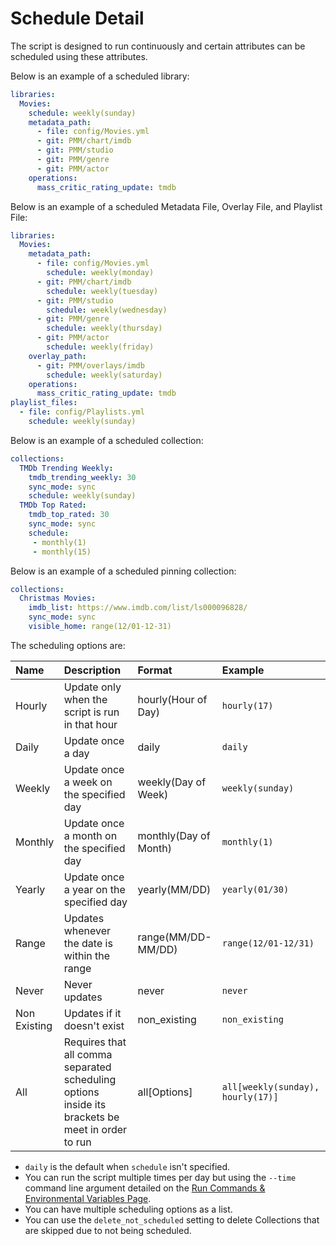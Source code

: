 # Schedule Detail

The script is designed to run continuously and certain attributes can be scheduled using these attributes.

Below is an example of a scheduled library: 
```yaml
libraries:
  Movies:
    schedule: weekly(sunday)
    metadata_path:
      - file: config/Movies.yml
      - git: PMM/chart/imdb
      - git: PMM/studio
      - git: PMM/genre
      - git: PMM/actor
    operations:
      mass_critic_rating_update: tmdb
```

Below is an example of a scheduled Metadata File, Overlay File, and Playlist File: 
```yaml
libraries:
  Movies:
    metadata_path:
      - file: config/Movies.yml
        schedule: weekly(monday)
      - git: PMM/chart/imdb
        schedule: weekly(tuesday)
      - git: PMM/studio
        schedule: weekly(wednesday)
      - git: PMM/genre
        schedule: weekly(thursday)
      - git: PMM/actor
        schedule: weekly(friday)
    overlay_path:
      - git: PMM/overlays/imdb
        schedule: weekly(saturday)
    operations:
      mass_critic_rating_update: tmdb
playlist_files:
  - file: config/Playlists.yml
    schedule: weekly(sunday)
```

Below is an example of a scheduled collection: 
```yaml
collections:
  TMDb Trending Weekly:
    tmdb_trending_weekly: 30
    sync_mode: sync
    schedule: weekly(sunday)
  TMDb Top Rated:
    tmdb_top_rated: 30
    sync_mode: sync
    schedule: 
     - monthly(1)
     - monthly(15)
```

Below is an example of a scheduled pinning collection: 
```yaml
collections:
  Christmas Movies:
    imdb_list: https://www.imdb.com/list/ls000096828/
    sync_mode: sync
    visible_home: range(12/01-12-31)
```

The scheduling options are:

| Name         | Description                                                                                      | Format                | Example                           |
|:-------------|:-------------------------------------------------------------------------------------------------|:----------------------|:----------------------------------|
| Hourly       | Update only when the script is run in that hour                                                  | hourly(Hour of Day)   | `hourly(17)`                      |
| Daily        | Update once a day                                                                                | daily                 | `daily`                           |
| Weekly       | Update once a week on the specified day                                                          | weekly(Day of Week)   | `weekly(sunday)`                  |
| Monthly      | Update once a month on the specified day                                                         | monthly(Day of Month) | `monthly(1)`                      |
| Yearly       | Update once a year on the specified day                                                          | yearly(MM/DD)         | `yearly(01/30)`                   |
| Range        | Updates whenever the date is within the range                                                    | range(MM/DD-MM/DD)    | `range(12/01-12/31)`              |
| Never        | Never updates                                                                                    | never                 | `never`                           |
| Non Existing | Updates if it doesn't exist                                                                      | non_existing          | `non_existing`                    |
| All          | Requires that all comma separated scheduling options inside its brackets be meet in order to run | all[Options]          | `all[weekly(sunday), hourly(17)]` |

* `daily` is the default when `schedule` isn't specified.
* You can run the script multiple times per day but using the `--time` command line argument detailed on the [Run Commands & Environmental Variables Page](../../home/environmental.md#time-to-run).
* You can have multiple scheduling options as a list.
* You can use the `delete_not_scheduled` setting to delete Collections that are skipped due to not being scheduled.
